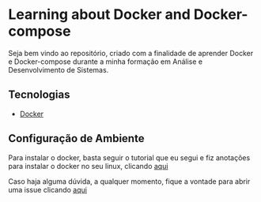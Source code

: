 # Learning about Docker and Docker-compose

Seja bem vindo ao repositório, criado com a finalidade de aprender Docker e Docker-compose durante a minha formação em Análise e Desenvolvimento de Sistemas.


## Tecnologias

* [Docker](https://docs.docker.com/)


## Configuração de Ambiente

Para instalar o docker, basta seguir o tutorial que eu segui e fiz anotações para instalar o docker no seu linux, clicando [aqui](docs/install.md) 

Caso haja alguma dúvida, a qualquer momento, fique a vontade para abrir uma issue clicando [aqui](https://github.com/dougs007/learningDocker/issues/new)

